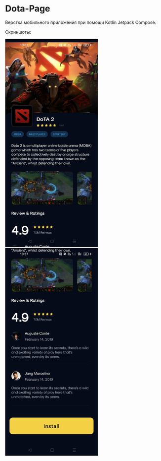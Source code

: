 # Dota-Page
Верстка мобильного приложения при помощи Kotlin Jetpack Compose.

Скриншоты:

<img src="./Screens/screen_1.jpg" width="300">

<img src="./Screens/screen_2.jpg" width="300">
